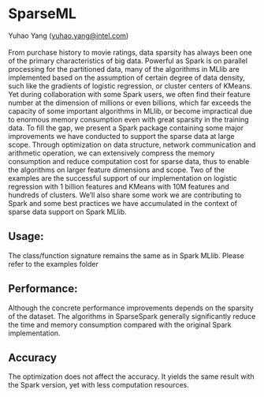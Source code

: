 # SparseML

Yuhao Yang (yuhao.yang@intel.com)
<br><br>
From purchase history to movie ratings, data sparsity has always been one of the primary
characteristics of big data. Powerful as Spark is on parallel processing for the partitioned
data, many of the algorithms in MLlib are implemented based on the assumption of certain degree
of data density, such like the gradients of logistic regression, or cluster centers of KMeans.
Yet during collaboration with some Spark users, we often find their feature number at the
dimension of millions or even billions, which far exceeds the capacity of some important algorithms
in MLlib, or become impractical due to enormous memory consumption even with great sparsity in the
training data. To fill the gap, we present a Spark package containing some major improvements we
have conducted to support the sparse data at large scope. Through optimization on data structure,
network communication and arithmetic operation, we can extensively compress the memory consumption
and reduce computation cost for sparse data, thus to enable the algorithms on larger feature
dimensions and scope. Two of the examples are the successful support of our implementation on
logistic regression with 1 billion features and KMeans with 10M features and hundreds of clusters.
We’ll also share some work we are contributing to Spark and some best practices we have accumulated
in the context of sparse data support on Spark MLlib.


## Usage:
The class/function signature remains the same as in Spark MLlib. Please refer to the examples folder

## Performance:
Although the concrete performance improvements depends on the sparsity of the dataset. The algorithms
in SparseSpark generally significantly reduce the time and memory consumption compared with the original
Spark implementation.


## Accuracy
The optimization does not affect the accuracy. It yields the same result with the Spark version,
yet with less computation resources.
